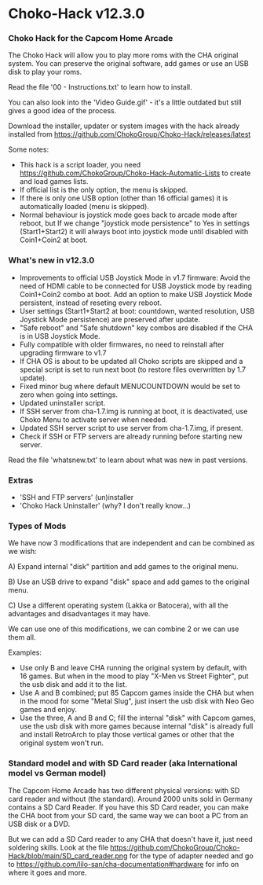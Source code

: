 # Choko-Hack v12.3.0
### Choko Hack for the Capcom Home Arcade

The Choko Hack will allow you to play more roms with the CHA original system. You can preserve the original software, add games or use an USB disk to play your roms.

Read the file '00 - Instructions.txt' to learn how to install.

You can also look into the 'Video Guide.gif' - it's a little outdated but still gives a good idea of the process.

Download the installer, updater or system images with the hack already installed from https://github.com/ChokoGroup/Choko-Hack/releases/latest

Some notes:
- This hack is a script loader, you need https://github.com/ChokoGroup/Choko-Hack-Automatic-Lists to create and load games lists.
- If official list is the only option, the menu is skipped.
- If there is only one USB option (other than 16 official games) it is automatically loaded (menu is skipped).
- Normal behaviour is joystick mode goes back to arcade mode after reboot, but If we change "joystick mode persistence" to Yes in settings (Start1+Start2) it will always boot into joystick mode until disabled with Coin1+Coin2 at boot.


### What's new in v12.3.0
- Improvements to official USB Joystick Mode in v1.7 firmware:
  Avoid the need of HDMI cable to be connected for USB Joystick mode by reading Coin1+Coin2 combo at boot.
  Add an option to make USB Joystick Mode persistent, instead of reseting every reboot.
- User settings (Start1+Start2 at boot: countdown, wanted resolution, USB Joystick Mode persistence) are preserved after update.
- "Safe reboot" and "Safe shutdown" key combos are disabled if the CHA is in USB Joystick Mode.
- Fully compatible with older firmwares, no need to reinstall after upgrading firmware to v1.7
- If CHA OS is about to be updated all Choko scripts are skipped and a special script is set to run next boot (to restore files overwritten by 1.7 update).
- Fixed minor bug where default MENUCOUNTDOWN would be set to zero when going into settings.
- Updated uninstaller script.
- If SSH server from cha-1.7.img is running at boot, it is deactivated, use Choko Menu to activate server when needed.
- Updated SSH server script to use server from cha-1.7.img, if present.
- Check if SSH or FTP servers are already running before starting new server.

Read the file 'whatsnew.txt' to learn about what was new in past versions.


### Extras
- 'SSH and FTP servers' (un)installer
- 'Choko Hack Uninstaller' (why? I don't really know...)


### Types of Mods

We have now 3 modifications that are independent and can be combined as we wish:

A) Expand internal "disk" partition and add games to the original menu.

B) Use an USB drive to expand "disk" space and add games to the original menu.

C) Use a different operating system (Lakka or Batocera), with all the advantages and disadvantages it may have.

We can use one of this modifications, we can combine 2 or we can use them all.

Examples:
- Use only B and leave CHA running the original system by default, with 16 games. But when in the mood to play "X-Men vs Street Fighter", put the usb disk and add it to the list.
- Use A and B combined; put 85 Capcom games inside the CHA but when in the mood for some "Metal Slug", just insert the usb disk with Neo Geo games and enjoy.
- Use the three, A and B and C; fill the internal "disk" with Capcom games, use the usb disk with more games because internal "disk" is already full and install RetroArch to play those vertical games or other that the original system won't run.


###  Standard model and with SD Card reader (aka International model vs German model)

The Capcom Home Arcade has two different physical versions: with SD card reader and without (the standard).
Around 2000 units sold in Germany contains a SD Card Reader. If you have this SD Card reader, you can make the CHA boot from your SD card, the same way we can boot a PC from an USB disk or a DVD.

But we can add a SD Card reader to any CHA that doesn't have it, just need soldering skills. Look at the file https://github.com/ChokoGroup/Choko-Hack/blob/main/SD_card_reader.png for the type of adapter needed and go to https://github.com/lilo-san/cha-documentation#hardware for info on where it goes and more.
